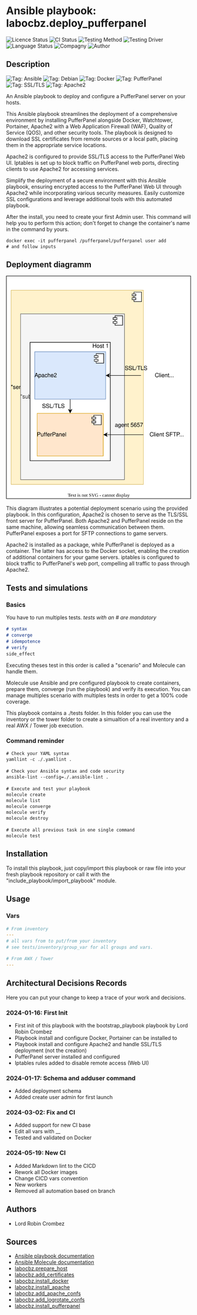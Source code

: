 # Ansible playbook: labocbz.deploy_pufferpanel

![Licence Status](https://img.shields.io/badge/licence-MIT-brightgreen)
![CI Status](https://img.shields.io/badge/CI-success-brightgreen)
![Testing Method](https://img.shields.io/badge/Testing%20Method-Ansible%20Molecule-blueviolet)
![Testing Driver](https://img.shields.io/badge/Testing%20Driver-docker-blueviolet)
![Language Status](https://img.shields.io/badge/language-Ansible-red)
![Compagny](https://img.shields.io/badge/Compagny-Labo--CBZ-blue)
![Author](https://img.shields.io/badge/Author-Lord%20Robin%20Crombez-blue)

## Description

![Tag: Ansible](https://img.shields.io/badge/Tech-Ansible-orange)
![Tag: Debian](https://img.shields.io/badge/Tech-Debian-orange)
![Tag: Docker](https://img.shields.io/badge/Tech-Docker-orange)
![Tag: PufferPanel](https://img.shields.io/badge/Tech-PufferPanel-orange)
![Tag: SSL/TLS](https://img.shields.io/badge/Tech-SSL%2FTLS-orange)
![Tag: Apache2](https://img.shields.io/badge/Tech-Apache2-orange)

An Ansible playbook to deploy and configure a PufferPanel server on your hosts.

This Ansible playbook streamlines the deployment of a comprehensive environment by installing PufferPanel alongside Docker, Watchtower, Portainer, Apache2 with a Web Application Firewall (WAF), Quality of Service (QOS), and other security tools. The playbook is designed to download SSL certificates from remote sources or a local path, placing them in the appropriate service locations.

Apache2 is configured to provide SSL/TLS access to the PufferPanel Web UI. Iptables is set up to block traffic on PufferPanel web ports, directing clients to use Apache2 for accessing services.

Simplify the deployment of a secure environment with this Ansible playbook, ensuring encrypted access to the PufferPanel Web UI through Apache2 while incorporating various security measures. Easily customize SSL configurations and leverage additional tools with this automated playbook.

After the install, you need to create your first Admin user. This command will help you to perform this action; don't forget to change the container's name in the command by yours.

```SHELL
docker exec -it pufferpanel /pufferpanel/pufferpanel user add
# and follow inputs
```

## Deployment diagramm

![Ansible-Playbook-Labocbz-Deploy-PufferPanel](./assets/Ansible-Playbook-Labocbz-Deploy-PufferPanel.drawio.svg)

This diagram illustrates a potential deployment scenario using the provided playbook. In this configuration, Apache2 is chosen to serve as the TLS/SSL front server for PufferPanel. Both Apache2 and PufferPanel reside on the same machine, allowing seamless communication between them. PufferPanel exposes a port for SFTP connections to game servers.

Apache2 is installed as a package, while PufferPanel is deployed as a container. The latter has access to the Docker socket, enabling the creation of additional containers for your game servers. iptables is configured to block traffic to PufferPanel's web port, compelling all traffic to pass through Apache2.

## Tests and simulations

### Basics

You have to run multiples tests. *tests with an # are mandatory*

```MARKDOWN
# syntax
# converge
# idempotence
# verify
side_effect
```

Executing theses test in this order is called a "scenario" and Molecule can handle them.

Molecule use Ansible and pre configured playbook to create containers, prepare them, converge (run the playbook) and verify its execution.
You can manage multiples scenario with multiples tests in order to get a 100% code coverage.

This playbook contains a ./tests folder. In this folder you can use the inventory or the tower folder to create a simualtion of a real inventory and a real AWX / Tower job execution.

### Command reminder

```SHELL
# Check your YAML syntax
yamllint -c ./.yamllint .

# Check your Ansible syntax and code security
ansible-lint --config=./.ansible-lint .

# Execute and test your playbook
molecule create
molecule list
molecule converge
molecule verify
molecule destroy

# Execute all previous task in one single command
molecule test
```

## Installation

To install this playbook, just copy/import this playbook or raw file into your fresh playbook repository or call it with the "include_playbook/import_playbook" module.

## Usage

### Vars

```YAML
# From inventory
---
# all vars from to put/from your inventory
# see tests/inventory/group_var for all groups and vars.
```

```YAML
# From AWX / Tower
---

```

## Architectural Decisions Records

Here you can put your change to keep a trace of your work and decisions.

### 2024-01-16: First Init

* First init of this playbook with the bootstrap_playbook playbook by Lord Robin Crombez
* Playbook install and configure Docker, Portainer can be installed to
* Playbook install and configure Apache2 and handle SSL/TLS deployment (not the creation)
* PufferPanel server installed and configured
* Iptables rules added to disable remote access (Web UI)

### 2024-01-17: Schema and adduser command

* Added deployment schema
* Added create user admin for first launch

### 2024-03-02: Fix and CI

* Added support for new CI base
* Edit all vars with __
* Tested and validated on Docker

### 2024-05-19: New CI

* Added Markdown lint to the CICD
* Rework all Docker images
* Change CICD vars convention
* New workers
* Removed all automation based on branch

## Authors

* Lord Robin Crombez

## Sources

* [Ansible playbook documentation](https://docs.ansible.com/ansible/latest/playbook_guide/playbooks_reuse_playbooks.html)
* [Ansible Molecule documentation](https://molecule.readthedocs.io/)
* [labocbz.prepare_host](https://github.com/CBZ-D-velop/Ansible-Role-Labocbz-Prepare-Host.git)
* [labocbz.add_certificates](https://github.com/CBZ-D-velop/Ansible-Role-Labocbz-Add-Certificates.git)
* [labocbz.install_docker](https://github.com/CBZ-D-velop/Ansible-Role-Labocbz-Install-Docker.git)
* [labocbz.install_apache](https://github.com/CBZ-D-velop/Ansible-Role-Labocbz-Install-Apache.git)
* [labocbz.add_apache_confs](https://github.com/CBZ-D-velop/Ansible-Role-Labocbz-Add-Apache-Confs.git)
* [labocbz.add_logrotate_confs](https://github.com/CBZ-D-velop/Ansible-Role-Labocbz-Add-Logrotate-Confs.git)
* [labocbz.install_pufferpanel](https://github.com/CBZ-D-velop/Ansible-Role-Labocbz-Install-PufferPanel.git)
